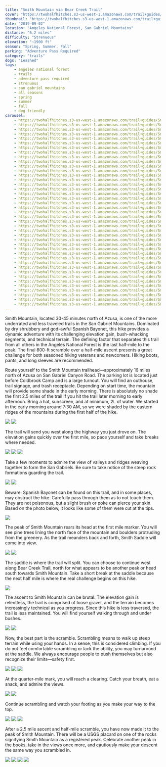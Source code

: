 ```yaml
---
title: "Smith Mountain via Bear Creek Trail"
cover: "https://twohalfhitches.s3-us-west-1.amazonaws.com/trail+guides/Smith+Mountain/IMG_3887.JPG"
thumbnail: "https://twohalfhitches.s3-us-west-1.amazonaws.com/trail+guides/Smith+Mountain/thumbnail.jpeg"
date: "2019-09-02"
location: "Angeles National Forest, San Gabriel Mountains"
distance: "6.2 miles"
difficulty: "Strenuous"
elevation: "~1900 ft"
season: "Spring, Summer, Fall"
parking: "Adventure Pass Required"
category: "trails"
dogs: "Leashed"
tags:
    - angeles national forest
    - trails
    - adventure pass required
    - strenuous
    - san gabriel mountains
    - all seasons
    - spring
    - summer
    - fall
    - dog friendly
carousel:
    - https://twohalfhitches.s3-us-west-1.amazonaws.com/trail+guides/Smith+Mountain/Gallery/IMG_0006.JPG
    - https://twohalfhitches.s3-us-west-1.amazonaws.com/trail+guides/Smith+Mountain/Gallery/IMG_0010.JPG
    - https://twohalfhitches.s3-us-west-1.amazonaws.com/trail+guides/Smith+Mountain/Gallery/IMG_0024.JPG
    - https://twohalfhitches.s3-us-west-1.amazonaws.com/trail+guides/Smith+Mountain/Gallery/IMG_3861.JPG
    - https://twohalfhitches.s3-us-west-1.amazonaws.com/trail+guides/Smith+Mountain/Gallery/IMG_3866.JPG
    - https://twohalfhitches.s3-us-west-1.amazonaws.com/trail+guides/Smith+Mountain/Gallery/IMG_3869.JPG
    - https://twohalfhitches.s3-us-west-1.amazonaws.com/trail+guides/Smith+Mountain/Gallery/IMG_3870.JPG
    - https://twohalfhitches.s3-us-west-1.amazonaws.com/trail+guides/Smith+Mountain/Gallery/IMG_3872.JPG
    - https://twohalfhitches.s3-us-west-1.amazonaws.com/trail+guides/Smith+Mountain/Gallery/IMG_3873.JPG
    - https://twohalfhitches.s3-us-west-1.amazonaws.com/trail+guides/Smith+Mountain/Gallery/IMG_3877.JPG
    - https://twohalfhitches.s3-us-west-1.amazonaws.com/trail+guides/Smith+Mountain/Gallery/IMG_3884.JPG
    - https://twohalfhitches.s3-us-west-1.amazonaws.com/trail+guides/Smith+Mountain/Gallery/IMG_3886.JPG
    - https://twohalfhitches.s3-us-west-1.amazonaws.com/trail+guides/Smith+Mountain/Gallery/IMG_3890.JPG
    - https://twohalfhitches.s3-us-west-1.amazonaws.com/trail+guides/Smith+Mountain/Gallery/IMG_3891.JPG
    - https://twohalfhitches.s3-us-west-1.amazonaws.com/trail+guides/Smith+Mountain/Gallery/IMG_3892.JPG
    - https://twohalfhitches.s3-us-west-1.amazonaws.com/trail+guides/Smith+Mountain/Gallery/IMG_3893.JPG
    - https://twohalfhitches.s3-us-west-1.amazonaws.com/trail+guides/Smith+Mountain/Gallery/IMG_3894.JPG
    - https://twohalfhitches.s3-us-west-1.amazonaws.com/trail+guides/Smith+Mountain/Gallery/IMG_3896.JPG
    - https://twohalfhitches.s3-us-west-1.amazonaws.com/trail+guides/Smith+Mountain/Gallery/IMG_3898.JPG
    - https://twohalfhitches.s3-us-west-1.amazonaws.com/trail+guides/Smith+Mountain/Gallery/IMG_3900.JPG
    - https://twohalfhitches.s3-us-west-1.amazonaws.com/trail+guides/Smith+Mountain/Gallery/IMG_3901.JPG
    - https://twohalfhitches.s3-us-west-1.amazonaws.com/trail+guides/Smith+Mountain/Gallery/IMG_3903.JPG
    - https://twohalfhitches.s3-us-west-1.amazonaws.com/trail+guides/Smith+Mountain/Gallery/IMG_3905.JPG
    - https://twohalfhitches.s3-us-west-1.amazonaws.com/trail+guides/Smith+Mountain/Gallery/IMG_3906.JPG
    - https://twohalfhitches.s3-us-west-1.amazonaws.com/trail+guides/Smith+Mountain/Gallery/IMG_3912.JPG
    - https://twohalfhitches.s3-us-west-1.amazonaws.com/trail+guides/Smith+Mountain/Gallery/IMG_3924.JPG
    - https://twohalfhitches.s3-us-west-1.amazonaws.com/trail+guides/Smith+Mountain/Gallery/IMG_3925.JPG
    - https://twohalfhitches.s3-us-west-1.amazonaws.com/trail+guides/Smith+Mountain/Gallery/IMG_3927.JPG
    - https://twohalfhitches.s3-us-west-1.amazonaws.com/trail+guides/Smith+Mountain/Gallery/IMG_3930.JPG
    - https://twohalfhitches.s3-us-west-1.amazonaws.com/trail+guides/Smith+Mountain/Gallery/IMG_3931.JPG
    - https://twohalfhitches.s3-us-west-1.amazonaws.com/trail+guides/Smith+Mountain/Gallery/IMG_3932.JPG
    - https://twohalfhitches.s3-us-west-1.amazonaws.com/trail+guides/Smith+Mountain/Gallery/IMG_3934.JPG
    - https://twohalfhitches.s3-us-west-1.amazonaws.com/trail+guides/Smith+Mountain/Gallery/IMG_3937.JPG
    - https://twohalfhitches.s3-us-west-1.amazonaws.com/trail+guides/Smith+Mountain/Gallery/IMG_3940.JPG
    - https://twohalfhitches.s3-us-west-1.amazonaws.com/trail+guides/Smith+Mountain/Gallery/IMG_3941.JPG
    - https://twohalfhitches.s3-us-west-1.amazonaws.com/trail+guides/Smith+Mountain/Gallery/IMG_3942.JPG
    - https://twohalfhitches.s3-us-west-1.amazonaws.com/trail+guides/Smith+Mountain/Gallery/IMG_3943.JPG
    - https://twohalfhitches.s3-us-west-1.amazonaws.com/trail+guides/Smith+Mountain/Gallery/IMG_3944.JPG
    - https://twohalfhitches.s3-us-west-1.amazonaws.com/trail+guides/Smith+Mountain/Gallery/IMG_3945.JPG
    - https://twohalfhitches.s3-us-west-1.amazonaws.com/trail+guides/Smith+Mountain/Gallery/IMG_3946.JPG
    - https://twohalfhitches.s3-us-west-1.amazonaws.com/trail+guides/Smith+Mountain/Gallery/IMG_3955.JPG
---
```


Smith Mountain, located 30-45 minutes north of Azusa, is one of the more underrated and less traveled trails in the San Gabriel Mountains. Dominated by dry shrubbery and god-awful Spanish Bayonet, this hike provides a dynamic adventure with its challenging elevation gain, bush-whacking segments, and technical terrain. The defining factor that separates this trail from all others in the Angeles National Forest is the last half-mile to the peak. The final 800-ft scramble over a half-mile ascent presents a great challenge for both seasoned hiking veterans and newcomers. Hiking boots, pants, and long sleeves are recommended.

Route yourself to the Smith Mountain trailhead—approximately 16 miles north of Azusa on San Gabriel Canyon Road. The parking lot is located just before Coldbrook Camp and is a large turnout. You will find an outhouse, trail signage, and trash receptacle. Depending on start time, the mountain will provide some shade in the early morning. There is absolutely no shade the first 2.5 miles of the trail if you hit the trail later morning to early afternoon. Bring a hat, sunscreen, and at minimum, 2L of water. We started in the early morning around 7:30 AM, so we were shaded by the eastern ridges of the mountains during the first half of the hike.

![](https://twohalfhitches.s3-us-west-1.amazonaws.com/trail+guides/Smith+Mountain/Content/IMG_3857.JPG)
![](https://twohalfhitches.s3-us-west-1.amazonaws.com/trail+guides/Smith+Mountain/Content/IMG_3858.JPG)

The trail will send you west along the highway you just drove on. The elevation gains quickly over the first mile, so pace yourself and take breaks where needed.

![](https://twohalfhitches.s3-us-west-1.amazonaws.com/trail+guides/Smith+Mountain/Content/IMG_3859.JPG)
![](https://twohalfhitches.s3-us-west-1.amazonaws.com/trail+guides/Smith+Mountain/Content/IMG_3862.JPG)
![](https://twohalfhitches.s3-us-west-1.amazonaws.com/trail+guides/Smith+Mountain/Content/IMG_3865.JPG)

Take a few moments to admire the view of valleys and ridges weaving together to form the San Gabriels. Be sure to take notice of the steep rock formations guarding the trail.

![](https://twohalfhitches.s3-us-west-1.amazonaws.com/trail+guides/Smith+Mountain/Content/IMG_3867.JPG)
![](https://twohalfhitches.s3-us-west-1.amazonaws.com/trail+guides/Smith+Mountain/Content/IMG_3882.JPG)

Beware: Spanish Bayonet can be found on this trail, and in some places, may obstruct the hike. Carefully pass through them as to not touch them. They are not poisonous, but a slight brush or poke can pierce your skin. Based on the photo below, it looks like some of them were cut at the tips.

![](https://twohalfhitches.s3-us-west-1.amazonaws.com/trail+guides/Smith+Mountain/Content/IMG_3880.JPG)

The peak of Smith Mountain rears its head at the first mile marker. You will see pine trees lining the north face of the mountain and boulders protruding from the greenery. As the trail meanders back and forth, Smith Saddle will come into view.

![](https://twohalfhitches.s3-us-west-1.amazonaws.com/trail+guides/Smith+Mountain/Content/IMG_3874.JPG)
![](https://twohalfhitches.s3-us-west-1.amazonaws.com/trail+guides/Smith+Mountain/Content/IMG_3885.JPG)

The saddle is where the trail will split. You can choose to continue west along Bear Creek Trail, north for what appears to be another peak or head south towards Smith Mountain. Take a short break at the saddle because the next half mile is where the real challenge begins on this hike.

![](https://twohalfhitches.s3-us-west-1.amazonaws.com/trail+guides/Smith+Mountain/Content/IMG_3888.JPG)

The ascent to Smith Mountain can be brutal. The elevation gain is relentless, the trail is comprised of loose gravel, and the terrain becomes increasingly technical as you progress. Since this hike is less traversed, the trail is less maintained. You will find yourself walking through and under bushes.

![](https://twohalfhitches.s3-us-west-1.amazonaws.com/trail+guides/Smith+Mountain/Content/IMG_3895.JPG)
![](https://twohalfhitches.s3-us-west-1.amazonaws.com/trail+guides/Smith+Mountain/Content/IMG_3899.JPG)

Now, the best part is the scramble. Scrambling means to walk up steep terrain while using your hands. In a sense, this is considered climbing. If you do not feel comfortable scrambling or lack the ability, you may turnaround at the saddle. We always encourage people to push themselves but also recognize their limits—safety first.

![](https://twohalfhitches.s3-us-west-1.amazonaws.com/trail+guides/Smith+Mountain/Content/IMG_3910.JPG)
![](https://twohalfhitches.s3-us-west-1.amazonaws.com/trail+guides/Smith+Mountain/Content/IMG_3911.JPG)
![](https://twohalfhitches.s3-us-west-1.amazonaws.com/trail+guides/Smith+Mountain/Content/IMG_3909.JPG)

At the quarter-mile mark, you will reach a clearing. Catch your breath, eat a snack, and admire the views.

![](https://twohalfhitches.s3-us-west-1.amazonaws.com/trail+guides/Smith+Mountain/Content/IMG_3916.JPG)
![](https://twohalfhitches.s3-us-west-1.amazonaws.com/trail+guides/Smith+Mountain/Content/IMG_3920.JPG)

Continue scrambling and watch your footing as you make your way to the top.

![](https://twohalfhitches.s3-us-west-1.amazonaws.com/trail+guides/Smith+Mountain/Content/IMG_3926.JPG)
![](https://twohalfhitches.s3-us-west-1.amazonaws.com/trail+guides/Smith+Mountain/Content/IMG_3929.JPG)
![](https://twohalfhitches.s3-us-west-1.amazonaws.com/trail+guides/Smith+Mountain/Content/IMG_0011.JPG)

After a 2.5 mile ascent and half-mile scramble, you have now made it to the peak of Smith Mountain. There will be a USGS placard on one of the rocks signifying Smith Mountain as a registered peak. Celebrate another peak in the books, take in the views once more, and cautiously make your descent the same way you scrambled in.

![](https://twohalfhitches.s3-us-west-1.amazonaws.com/trail+guides/Smith+Mountain/Content/IMG_3936.JPG)
![](https://twohalfhitches.s3-us-west-1.amazonaws.com/trail+guides/Smith+Mountain/Content/IMG_3938.JPG)
![](https://twohalfhitches.s3-us-west-1.amazonaws.com/trail+guides/Smith+Mountain/Content/IMG_3939.JPG)
![](https://twohalfhitches.s3-us-west-1.amazonaws.com/trail+guides/Smith+Mountain/Content/IMG_3947.JPG)

